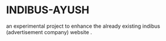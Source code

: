 # INDIBUS-AYUSH
an experimental project to enhance the already existing indibus  (advertisement company) website .
